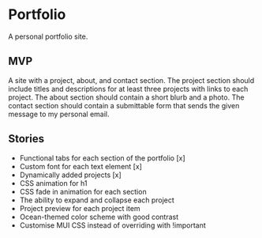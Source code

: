 # Portfolio

A personal portfolio site.

## MVP

A site with a project, about, and contact section. The project section should include titles and descriptions for at least three projects with links to each project. The about section should contain a short blurb and a photo. The contact section should contain a submittable form that sends the given message to my personal email.

## Stories
- Functional tabs for each section of the portfolio [x]
- Custom font for each text element [x]
- Dynamically added projects [x]
- CSS animation for h1
- CSS fade in animation for each section
- The ability to expand and collapse each project
- Project preview for each project item
- Ocean-themed color scheme with good contrast
- Customise MUI CSS instead of overriding with !important